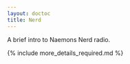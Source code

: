 ```yaml
---
layout: doctoc
title: Nerd
---
```


A brief intro to Naemons Nerd radio.

{% include more_details_required.md %}
